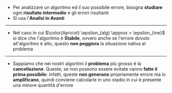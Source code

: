 * Per analizzare un algoritmo ed il suo possibile errore, bisogna __studiare__ ogni __risultato intermedio__ e gli errori risultanti
* Si usa l'__Analisi in Avanti__
---
* Nel caso in cui $\color{Apricot} \epsilon_{alg} \approx > \epsilon_{ine}$ si dice che l'algoritmo è __Stabile__, ovvero anche se l'errore dovuto all'algoritmo è alto, questo __non peggiora__ la situazione nativa al problema 
---
* Sappiamo che nei nostri algoritmi il __problema__ più grosso è la __cancellazione__. Queste, se non possono essere evitate vanno __fatte il prima possibile__: infatti, queste __non generano__ propriamente errore ma lo __amplificano__, quindi conviene calcolarle in uno stadio in cui è presente una minore quantità d'errore